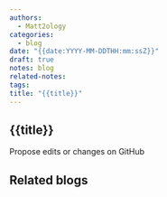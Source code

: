 ```yaml
---
authors:
  - Matt2ology
categories:
  - blog
date: "{{date:YYYY-MM-DDTHH:mm:ssZ}}"
draft: true
notes: blog
related-notes:
tags:
title: "{{title}}"
---
```


## {{title}}

<!-- [Propose edits or changes on GitHub]([Propose edits or changes on GitHub](https://github.com/matt2ology/tech-journal-and-blog-content/blob/main/post/) -->

Propose edits or changes on GitHub

## Related blogs

<!-- [Related blog post]({{< relref "/post/blog/path_to_file.md" >}})

-
